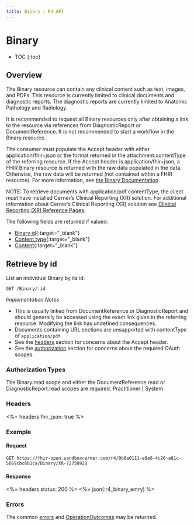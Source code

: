 ```yaml
---
title: Binary | R4 API
---
```


# Binary

* TOC
{:toc}

## Overview

The Binary resource can contain any clinical content such as text, images, and PDFs.  This resource is currently limited to clinical documents and diagnostic reports.  The diagnostic reports are currently limited to Anatomic Pathology and Radiology.

It is recommended to request all Binary resources only after obtaining a link to the resource via references from DiagnosticReport or DocumentReference. It is not recommended to start a workflow in the Binary resource.

The consumer must populate the Accept header with either application/fhir+json or the format returned in the attachment.contentType of the referring resource.  If the Accept header is application/fhir+json, a FHIR Binary resource is returned with the raw data populated in the data. Otherwise, the raw data will be returned (not contained within a FHIR resource). For more information, see [the Binary Documentation](http://hl7.org/fhir/r4/binary.html#rest).

NOTE: To retrieve documents with application/pdf contentType, the client must have installed Cerner’s Clinical Reporting (XR) solution. For additional information about Cerner’s Clinical Reporting (XR) solution see [Clinical Reporting (XR) Reference Pages](https://wiki.ucern.com/display/reference/Clinical+Reporting+XR+Reference+Pages).

The following fields are returned if valued:

* [Binary id](http://hl7.org/fhir/r4/resource-definitions.html#Resource.id){:target="_blank"}
* [Content type](http://hl7.org/fhir/r4/binary-definitions.html#Binary.contentType){:target="_blank"}
* [Content](http://hl7.org/fhir/r4/binary-definitions.html#Binary.data){:target="_blank"}

## Retrieve by id

List an individual Binary by its id:

    GET /Binary/:id

_Implementation Notes_

* This is usually linked from DocumentReference or DiagnosticReport and should generally be accessed using the exact link given in the referring resource. Modifying the link has undefined consequences.
* Documents containing URL sections are unsupported with contentType of `application/pdf`
* See the [headers](#headers) section for concerns about the Accept header.
* See the [authorization](#authorization-types) section for concerns about the required OAuth scopes.

### Authorization Types

  The Binary.read scope and either the DocumentReference.read or DiagnosticReport.read scopes are required.
  Practitioner | System

### Headers

<%= headers fhir_json: true %>

### Example

#### Request

    GET https://fhir-open.sandboxcerner.com/r4/0b8a0111-e8e6-4c26-a91c-5069cbc6b1ca/Binary/XR-72758928

#### Response

<%= headers status: 200 %>
<%= json(:r4_binary_entry) %>

### Errors

The common [errors] and [OperationOutcomes] may be returned.

[`token`]: http://hl7.org/fhir/r4/search.html#token
[errors]: ../../#client-errors
[OperationOutcomes]: ../../#operation-outcomes
